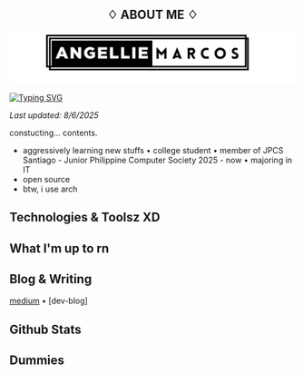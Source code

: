 <h2 align="center">
♢ ABOUT ME ♢
</h2>

![alt text](banner.png)

[![Typing SVG](https://readme-typing-svg.demolab.com?font=Fira+Code&weight=500&size=30&duration=1000&pause=500&color=7F7088&width=435&lines=%F0%9F%91%8B+Hi!+I'm+Angie+%F0%9F%9A%80;%E2%9F%A1++enjoy+your+stay+here+%E2%9F%A1)](https://git.io/typing-svg)

_Last updated: 8/6/2025_

constucting... contents.

- aggressively learning new stuffs • college student • member of JPCS Santiago - Junior Philippine Computer Society 2025 - now • majoring in IT
- open source
- btw, i use arch

## Technologies & Toolsz XD

## What I'm up to rn

## Blog & Writing
[medium](https://medium.com/@chemixalyu04) • [dev-blog]

## Github Stats

## Dummies
<!--
**chemixalyu04/chemixalyu04** is a ✨ _special_ ✨ repository because its `README.md` (this file) appears on your GitHub profile.

Here are some ideas to get you started:
- 🔭 I’m currently working on ...
- 🌱 I’m currently learning ...
- 👯 I’m looking to collaborate on ...
- 🤔 I’m looking for help with ...
- 💬 Ask me about ...
- 📫 How to reach me: ...
- 😄 Pronouns: ...
- ⚡ Fun fact: ...
-->
